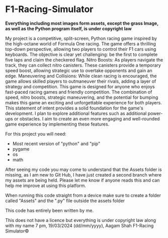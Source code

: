 # F1-Racing-Simulator


**Everything including most images form assets, except the grass Image, as well as the Python program itself, is under copyright law**


My project is a competitive, split-screen, Python racing game inspired by the high-octane world of Formula One racing. The game offers a thrilling top-down perspective, allowing two players to control their F1 cars using keyboards. The objective is clear yet challenging: be the first to complete five laps and claim the checkered flag. Nitro Boosts: As players navigate the track, they can collect nitro canisters. These canisters provide a temporary speed boost, allowing strategic use to overtake opponents and gain an edge. Maneuvering and Collisions: While clean racing is encouraged, the game allows skilled players to outmaneuver their rivals, adding a layer of strategy and competition. This game is designed for anyone who enjoys fast-paced racing games and friendly competition. The combination of speed, nitro boosts, strategic maneuvering, and the potential for bumping makes this game an exciting and unforgettable experience for both players. This statement of intent provides a solid foundation for the game's development. I plan to explore additional features such as additional power-ups or obstacles. I aim to create an even more engaging and well-rounded game experience by implementing these features.


For this project you will need:
  - Most recent version of "python" and "pip"
  - pygame
  - os
  - math



After seeing my code you may come to understand that the Assets folder is missing, as I am new to Git Hub, I have just created a second branch where my assets are being held. Please let me know if anyone reads this and can help me improve at using this platform.


When running this code straight from a device make sure to create a folder called "Assets" and the ".py" file outside the assets folder


This code has entirely been written by me.


This does not have a licence but everything is under copyright law along with my name
7 pm, 19/03/2024 (dd/mm/yyyy), Aagam Shah
F1-Racing Simulator©
